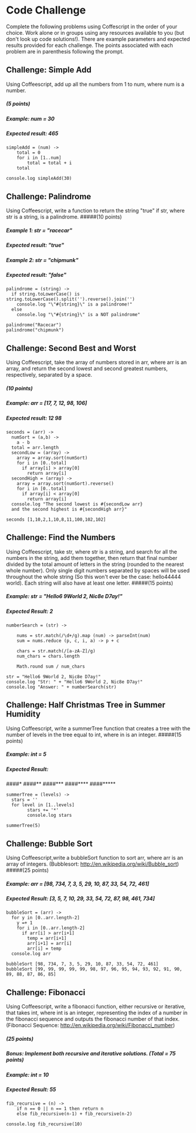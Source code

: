 # Code Challenge
Complete the following problems using Coffescript in the order of your choice. Work alone or in groups using any resources available to you (but don't look up code solutions!).
There are example parameters and expected results provided for each challenge. The points associated with each problem are in parenthesis following the prompt.

## Challenge: Simple Add 
Using Coffeescript, add up all the numbers from 1 to num, where num is a number.
##### (5 points)
##### Example: num = 30
##### Expected result: 465

	simpleAdd = (num) ->
  		total = 0
  		for i in [1..num]
    		total = total + i
  		total
  		
	console.log simpleAdd(30)
  
## Challenge: Palindrome 
Using Coffeescript, write a function to return the string "true" if str, where str is a string, is a palindrome.
#####(10 points)
##### Example 1: str = "racecar"
##### Expected result: "true"
##### Example 2: str = "chipmunk"
##### Expected result: "false"

	palindrome = (string) ->
  	  if string.toLowerCase() is string.toLowerCase().split('').reverse().join('')
	    console.log "\"#{string}\" is a palindrome!"
  	  else
	    console.log "\"#{string}\" is a NOT palindrome"

	palindrome("Racecar")
	palindrome("chipmunk")

## Challenge: Second Best and Worst
Using Coffeescript, take the array of numbers stored in arr, where arr is an array, and return the second lowest and second greatest numbers, respectively, separated by a space. 
##### (10 points)
##### Example: arr = [17, 7, 12, 98, 106]
##### Expected result: 12 98

	seconds = (arr) ->
	  numSort = (a,b) ->
	    a - b
	  total = arr.length
	  secondLow = (array) ->
	    array = array.sort(numSort)
	    for i in [0..total]
	      if array[i] > array[0]
	        return array[i]
	  secondHigh = (array) ->
	    array = array.sort(numSort).reverse()
	    for i in [0..total]
	      if array[i] < array[0]
	        return array[i]
	  console.log "The second lowest is #{secondLow arr}
	  and the second highest is #{secondHigh arr}"
	
	seconds [1,10,2,1,10,8,11,100,102,102]


## Challenge: Find the Numbers
Using Coffeescript, take str, where str is a string, and search for all the numbers in the string, add them together, then return that final number divided by the total amount of letters in the string (rounded to the nearest whole number). Only single digit numbers separated by spaces will be used throughout the whole string (So this won't ever be the case: hello44444 world). Each string will also have at least one letter.
#####(15 points)
##### Example: str = "Hello6 9World 2, Nic8e D7ay!"
##### Expected Result: 2

	numberSearch = (str) ->

  		nums = str.match(/\d+/g).map (num) -> parseInt(num)
  		sum = nums.reduce (p, c, i, a) -> p + c

  		chars = str.match(/[a-zA-Z]/g)
  		num_chars = chars.length

  		Math.round sum / num_chars

	str = "Hello6 9World 2, Nic8e D7ay!"
	console.log "Str: " + "Hello6 9World 2, Nic8e D7ay!"
	console.log "Answer: " + numberSearch(str)

## Challenge: Half Christmas Tree in Summer Humidity
Using Coffeescript, write a summerTree function that creates a tree with the number of levels in the tree equal to int, where in is an integer. 
#####(15 points)
##### Example: int = 5
##### Expected Result:
####*
####**
####***
####****
####*****

	summerTree = (levels) ->
  	  stars = ''
  	  for level in [1..levels]
      	    stars += '*'
    	    console.log stars

	summerTree(5)

## Challenge: Bubble Sort
Using Coffeescript,write a bubbleSort function to sort arr, where arr is an array of integers. (Bubblesort: http://en.wikipedia.org/wiki/Bubble_sort) 
#####(25 points)
##### Example: arr = [98, 734, 7, 3, 5, 29, 10, 87, 33, 54, 72, 461]
##### Expected Result: [3, 5, 7, 10, 29, 33, 54, 72, 87, 98, 461, 734]

	bubbleSort = (arr) ->
	  for y in [0..arr.length-2]
	    y =+ 1
	    for i in [0..arr.length-2]
	      if arr[i] > arr[i+1]
	        temp = arr[i+1]
	        arr[i+1] = arr[i]
	        arr[i] = temp
	  console.log arr

	bubbleSort [98, 734, 7, 3, 5, 29, 10, 87, 33, 54, 72, 461]
	bubbleSort [99, 99, 99, 99, 99, 98, 97, 96, 95, 94, 93, 92, 91, 90, 89, 88, 87, 86, 85]


## Challenge: Fibonacci
Using Coffeescript, write a fibonacci function, either recursive or iterative, that takes int, where int is an integer, representing the index of a number in the fibonacci sequence and outputs the fibonacci number of that index. (Fibonacci Sequence: http://en.wikipedia.org/wiki/Fibonacci_number)
##### (25 points)
##### Bonus: Implement both recursive and iterative solutions. (Total = 75 points)
##### Example: int = 10
##### Expected Result: 55

	fib_recursive = (n) ->
  		if n == 0 || n == 1 then return n
  		else fib_recursive(n-1) + fib_recursive(n-2)

	console.log fib_recursive(10)




